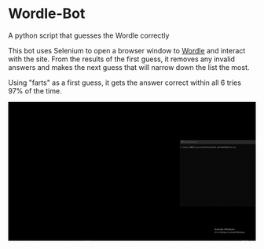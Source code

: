 # Wordle-Bot
A python script that guesses the Wordle correctly

This bot uses Selenium to open a browser window to [Wordle](https://www.powerlanguage.co.uk/wordle/) and interact with the site.
From the results of the first guess, it removes any invalid answers and makes the next guess that will narrow down the list the most.

Using "farts" as a first guess, it gets the answer correct within all 6 tries 97% of the time.

![Example](./example.gif)
